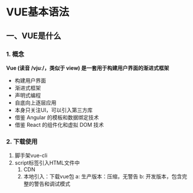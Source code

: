# VUE基本语法
## 一、VUE是什么
### 1. 概念
**Vue (读音 /vjuː/，类似于 view) 是一套用于构建用户界面的渐进式框架**
- 构建用户界面
- 渐进式框架
- 声明式编程
- 自底向上逐层应用
- 本身只关注UI，可以引入第三方库
- 借鉴 Angular 的模板和数据绑定技术
- 借鉴 React 的组件化和虚拟 DOM 技术

### 2. 下载使用
1. 脚手架vue-cli
2. script标签引入HTML文件中
   1) CDN
   2) 本地引入：下载vue包
        a: 生产版本：压缩，无警告
        b: 开发版本，包含完整的警告和调试模式